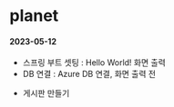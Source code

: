 # planet

#### 2023-05-12
- 스프링 부트 셋팅 : Hello World! 화면 출력
- DB 연결 : Azure DB 연결, 화면 출력 전
+ 게시판 만들기
